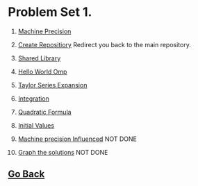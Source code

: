 # Problem Set 1.

1. [Machine Precision](https://github.com/Alekoll/Math4610/tree/master/Homework/HW_Set_1/Problem_1)

1. [Create Repositiory](https://github.com/Alekoll/Math4610) Redirect you back to the main repository.

1. [Shared Library](https://github.com/Alekoll/Math4610/tree/master/Homework/HW_Set_1/Problem_3/hw1_prob3)

1. [Hello World Omp](https://github.com/Alekoll/Math4610/blob/master/Homework/HW_Set_1/Problem_4-6_8-9/Prob_4_result.md)

1. [Taylor Series Expansion](https://github.com/Alekoll/Math4610/blob/master/Homework/HW_Set_1/Problem_4-6_8-9/TaylorExpan.pdf)

1. [Integration](https://github.com/Alekoll/Math4610/blob/master/Homework/HW_Set_1/Problem_4-6_8-9/Integrate.pdf)

1. [Quadratic Formula](https://github.com/Alekoll/Math4610/tree/master/Homework/HW_Set_1/problem_7)

1. [Initial Values](https://github.com/Alekoll/Math4610/blob/master/Homework/HW_Set_1/Problem_4-6_8-9/simpleIntial.pdf)

1. [Machine precision Influenced]() NOT DONE

1. [Graph the solutions]() NOT DONE

## [Go Back](https://github.com/Alekoll/Math4610)

